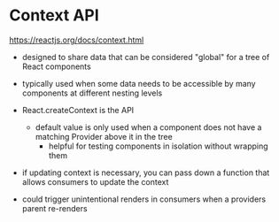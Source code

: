 # Context API
https://reactjs.org/docs/context.html

* designed to share data that can be considered "global" for a tree of React components

* typically used when some data needs to be accessible by many components at different nesting levels

* React.createContext is the API
  * default value is only used when a component does not have a matching Provider above it in the tree
    * helpful for testing components in isolation without wrapping them

* if updating context is necessary, you can pass down a function that allows consumers to update the context

* could trigger unintentional renders in consumers when a providers parent re-renders
